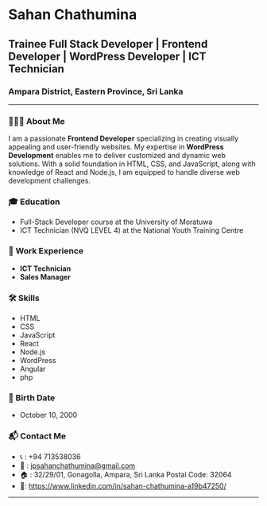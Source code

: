 # Sahan Chathumina

## Trainee Full Stack Developer | Frontend Developer | WordPress Developer | ICT Technician 

###  Ampara District, Eastern Province, Sri Lanka

---

### 👨🏽‍💻 About Me
I am a passionate **Frontend Developer** specializing in creating visually appealing and user-friendly websites. My expertise in **WordPress Development** enables me to deliver customized and dynamic web solutions. With a solid foundation in HTML, CSS, and JavaScript, along with knowledge of React and Node.js, I am equipped to handle diverse web development challenges.

### 🎓 Education
- Full-Stack Developer course at the University of Moratuwa
- ICT Technician (NVQ LEVEL 4) at the National Youth Training Centre 

### 💼 Work Experience
- **ICT Technician**
- **Sales Manager**

### 🛠 Skills
- HTML
- CSS
- JavaScript
- React
- Node.js
- WordPress
- Angular
- php
  

### 📅 Birth Date
- October 10, 2000

### 📬 Contact Me
- 📞 : +94 713538036
- 📧 : jpsahanchathumina@gmail.com
- 🏠 : 32/29/01, Gonagolla, Ampara, Sri Lanka Postal Code: 32064
- 👔: https://www.linkedin.com/in/sahan-chathumina-a19b47250/

---
